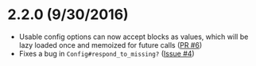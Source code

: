 2.2.0 (9/30/2016)
==================

* Usable config options can now accept blocks as values, which will be lazy loaded once and memoized for future calls ([PR #6](https://github.com/ridiculous/usable/pull/6))
* Fixes a bug in `Config#respond_to_missing?` ([Issue #4](https://github.com/ridiculous/usable/issues/4))

